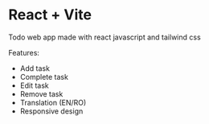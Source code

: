 # React + Vite

Todo web app made with react javascript and tailwind css 

Features: 
 - Add task
 - Complete task
 - Edit task
 - Remove task
 - Translation (EN/RO)
 - Responsive design

